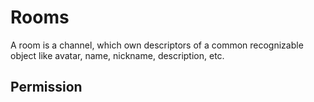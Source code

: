 # Rooms

A room is a channel, which own descriptors of a common recognizable object like avatar, name, nickname, description, etc.

## Permission
